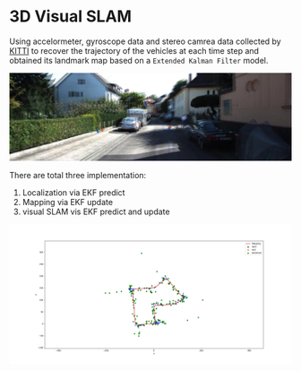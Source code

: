# 3D Visual SLAM

Using accelormeter, gyroscope data and stereo camrea data collected by [KITTI](http://www.cvlibs.net/datasets/kitti/) to recover the trajectory of the vehicles at each time step and obtained its landmark map based on a `Extended Kalman Filter` model.<br>

![](/3D_visual_SLAM/data/0027_Moment.jpg)

There are total three implementation: <br>
1. Localization via EKF predict<br>
2. Mapping via EKF update<br>
3. visual SLAM vis EKF predict and update

![](/3D_visual_SLAM/Results/mapping_27.png)

